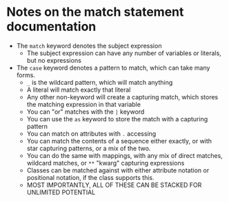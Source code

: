 # Notes on the match statement documentation
- The `match` keyword denotes the subject expression
  - The subject expression can have any number of variables or literals, but no expressions
- The `case` keyword denotes a pattern to match, which can take many forms.
  - `_` is the wildcard pattern, which will match anything
  - A literal will match exactly that literal
  - Any other non-keyword will create a capturing match, which stores the matching expression in that variable
  - You can "or" matches with the `|` keyword
  - You can use the `as` keyword to store the match with a capturing pattern
  - You can match on attributes with `.` accessing
  - You can match the contents of a sequence either exactly, or with star capturing patterns, or a mix of the two.
  - You can do the same with mappings, with any mix of direct matches, wildcard matches, or `**` "kwarg" capturing expressions
  - Classes can be matched against with either attribute notation or positional notation, if the class supports this.
  - MOST IMPORTANTLY, ALL OF THESE CAN BE STACKED FOR UNLIMITED POTENTIAL
